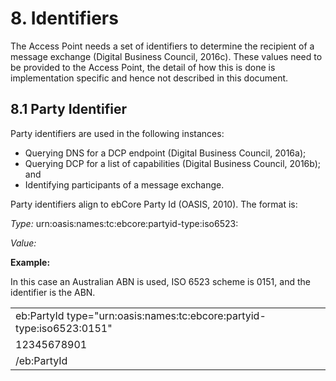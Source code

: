 # 8. Identifiers 

The Access Point needs a set of identifiers to determine the recipient of a message exchange (Digital Business Council, 2016c). These values need to be provided to the Access Point, the detail of how this is done is implementation specific and hence not described in this document.

## 8.1 Party Identifier 
Party identifiers are used in the following instances: 
 - Querying DNS for a DCP endpoint (Digital Business Council, 2016a); 
 - Querying DCP for a list of capabilities (Digital Business Council, 2016b); and 
 - Identifying participants of a message exchange. 

Party identifiers align to ebCore Party Id (OASIS, 2010). The format is: 

*Type:* urn:oasis:names:tc:ebcore:partyid-type:iso6523:<scheme id> 

*Value:* <identifier> 

**Example:** 

In this case an Australian ABN is used, ISO 6523 scheme is 0151, and the identifier is the ABN. 



| |
| --- |
eb:PartyId type="urn:oasis:names:tc:ebcore:partyid-type:iso6523:0151"  |
12345678901 |
/eb:PartyId | 

